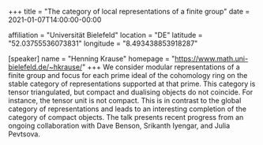 +++
title = "The category of local representations of a finite group"
date = 2021-01-07T14:00:00-00:00

affiliation = "Universität Bielefeld"
location = "DE"
latitude = "52.03755536073831"
longitude = "8.493438853918287"

[speaker]
  name = "Henning Krause"
  homepage = "https://www.math.uni-bielefeld.de/~hkrause/"
+++
We consider modular representations of a finite group and focus for each prime ideal of the cohomology ring on the stable category of representations supported at that prime. This category is tensor triangulated, but compact and dualising objects do not coincide. For instance, the tensor unit is not compact. This is in contrast to the global category of representations and leads to an interesting completion of the category of compact objects. The talk presents recent progress from an ongoing collaboration with Dave Benson, Srikanth Iyengar, and Julia Pevtsova.

